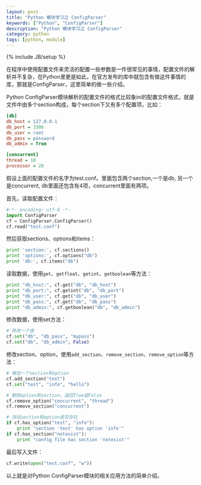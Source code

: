 ```yaml
---
layout: post
title: "Python 模块学习之 ConfigParser"
keywords: ["Python", "ConfigParser"]
description: "Python 模块学习之 ConfigParser"
category: python
tags: [python, module]
---
```

{% include JB/setup %}

在程序中使用配置文件来灵活的配置一些参数是一件很常见的事情，配置文件的解析并不复杂，在Python里更是如此，在官方发布的库中就包含有做这件事情的库，那就是ConfigParser，这里简单的做一些介绍。

Python ConfigParser模块解析的配置文件的格式比较象ini的配置文件格式，就是文件中由多个section构成，每个section下又有多个配置项，比如：

```ini
[db]
db_host = 127.0.0.1
db_port = 3306
db_user = root
db_pass = password
db_admin = True

[concurrent]
thread = 10
processor = 20
```

假设上面的配置文件的名字为test.conf。里面包含两个section,一个是db, 另一个是concurrent, db里面还包含有4项，concurrent里面有两项。

首先，读取配置文件：

```python
#-*- encoding: utf-8 -*-
import ConfigParser
cf = ConfigParser.ConfigParser()
cf.read("test.conf")
```

然后获取sections、options和items：

```python
print 'section:', cf.sections()
print 'options:', cf.options("db")
print 'db:', cf.items("db")
```

读取数据，使用`get`、`getfloat`、`getint`、`getboolean`等方法：

```python
print "db_host:", cf.get("db", "db_host")
print "db_port:", cf.getint("db", "db_port")
print "db_user:", cf.get("db", "db_user")
print "db_pass:", cf.get("db", "db_pass")
print "db_admin:", cf.getboolean("db", "db_admin")
```

修改数据，使用set方法：

```python
# 修改一个值
cf.set("db", "db_pass", "mypass")
cf.set("db", "db_admin", False)
```

修改section、option，使用`add_section`、`remove_section`、`remove_option`等方法：

```python
# 增加一个section和option
cf.add_section("test")
cf.set("test", "info", "hello")

# 删除option和section，返回True或False
cf.remove_option("concurrent", "thread")
cf.remove_section("concurrent")

# 测试section和option是否存在
if cf.has_option("test", "info"):
	print "section 'test' has option 'info'"
if cf.has_section("notexist"):
	print "config file has section 'notexist'"
```

最后写入文件：

```python
cf.write(open("test.conf", "w"))
```

以上就是对Python ConfigParser模块的相关应用方法的简单介绍。
